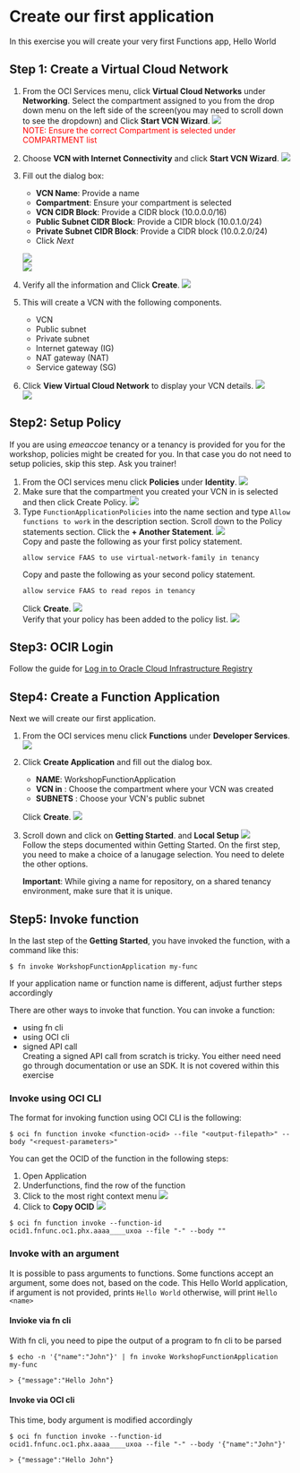 # Create our first application
In this exercise you will create your very first Functions app, Hello World

## Step 1: Create a Virtual Cloud Network
1. From the OCI Services menu, click **Virtual Cloud Networks** under **Networking**. Select the compartment assigned to you from the drop down menu on the left side of the screen(you may need to scroll down to see the dropdown) and Click **Start VCN Wizard**.
    ![](./images/HAApplication_001.png)  
    <span style="color: red">NOTE: Ensure the correct Compartment is selected under COMPARTMENT list</span>
2. Choose **VCN with Internet Connectivity** and click **Start VCN Wizard**.
    ![](./images/HAApplication_002.png)  
3. Fill out the dialog box:
    - **VCN Name**: Provide a name
    - **Compartment**: Ensure your compartment is selected
    - **VCN CIDR Block**: Provide a CIDR block (10.0.0.0/16)
    - **Public Subnet CIDR Block**: Provide a CIDR block (10.0.1.0/24)
    - **Private Subnet CIDR Block**: Provide a CIDR block (10.0.2.0/24)
    - Click *Next*

    ![](./images/Function_001.png)  
    ![](./images/HAApplication_004.png)  
4. Verify all the information and Click **Create**.
    ![](./images/Function_002.png) 
5. This will create a VCN with the following components.
    - VCN
    - Public subnet
    - Private subnet
    - Internet gateway (IG)
    - NAT gateway (NAT)
    - Service gateway (SG)
6. Click **View Virtual Cloud Network** to display your VCN details.
    ![](./images/HAApplication_006.png)  
    ![](./images/Function_003.png)  

## Step2: Setup Policy
If you are using *emeaccoe* tenancy or a tenancy is provided for you for the workshop, policies might be created for you. In that case you do not need to setup policies, skip this step. Ask you trainer!

1. From the OCI services menu click **Policies** under **Identity**.
    ![](./images/Function_040.png)  
2. Make sure that the compartment you created your VCN in is selected and then click Create Policy.
    ![](./images/Function_041.png)  
3. Type `FunctionApplicationPolicies` into the name section and type `Allow functions to work` in the description section. Scroll down to the Policy statements section. Click the **+ Another Statement**.
    ![](./images/Function_042.png)  
    Copy and paste the following as your first policy statement.
    ```
    allow service FAAS to use virtual-network-family in tenancy
    ```
    Copy and paste the following as your second policy statement.
    ```
    allow service FAAS to read repos in tenancy
    ```
    Click **Create**.
    ![](./images/Function_043.png)  
    Verify that your policy has been added to the policy list.
    ![](./images/Function_044.png)  

## Step3: OCIR Login
Follow the guide for [Log in to Oracle Cloud Infrastructure Registry](https://docs.oracle.com/en-us/iaas/Content/Functions/Tasks/functionslogintoocir.htm)


## Step4: Create a Function Application
Next we will create our first application.
1. From the OCI services menu click **Functions** under **Developer Services**.
    ![](./images/Function_039.png)  
2. Click **Create Application** and fill out the dialog box.
    - **NAME**: WorkshopFunctionApplication
    - **VCN in** : Choose the compartment where your VCN was created
    - **SUBNETS** : Choose your VCN's public subnet
    
    Click **Create**.
    ![](./images/Function_030.png)  
3. Scroll down and click on **Getting Started**. and **Local Setup**
    ![](./images/Function_045.png)  
    Follow the steps documented within Getting Started. On the first step, you need to make a choice of a lanugage selection. You need to delete the other options.

    **Important**: While giving a name for repository, on a shared tenancy environment, make sure that it is unique.

## Step5: Invoke function
In the last step of the **Getting Started**, you have invoked the function, with a command like this:
```shell
$ fn invoke WorkshopFunctionApplication my-func
```
If your application name or function name is different, adjust further steps accordingly

There are other ways to invoke that function. You can invoke a function:
- using fn cli
- using OCI cli
- signed API call  
    Creating a signed API call from scratch is tricky. You either need need go through documentation or use an SDK. It is not covered within this exercise

### Invoke using OCI CLI
The format for invoking function using OCI CLI is the following:
```shell
$ oci fn function invoke <function-ocid> --file "<output-filepath>" --body "<request-parameters>"
```
You can get the OCID of the function in the following steps:
1. Open Application
2. Underfunctions, find the row of the function
3. Click to the most right context menu
    ![](./images/Function_100.png)  
4. Click to **Copy OCID**
    ![](./images/Function_101.png)  

```shell
$ oci fn function invoke --function-id ocid1.fnfunc.oc1.phx.aaaa____uxoa --file "-" --body ""
```
### Invoke with an argument
It is possible to pass arguments to functions. Some functions accept an argument, some does not, based on the code. This Hello World application, if argument is not provided, prints `Hello World` otherwise, will print `Hello <name>`

#### Invioke via fn cli
With fn cli, you need to pipe the output of a program to fn cli to be parsed
```shell
$ echo -n '{"name":"John"}' | fn invoke WorkshopFunctionApplication my-func

> {"message":"Hello John"}
```

#### Invoke via OCI cli
This time, body argument is modified accordingly
```shell
$ oci fn function invoke --function-id ocid1.fnfunc.oc1.phx.aaaa____uxoa --file "-" --body '{"name":"John"}'

> {"message":"Hello John"}
```